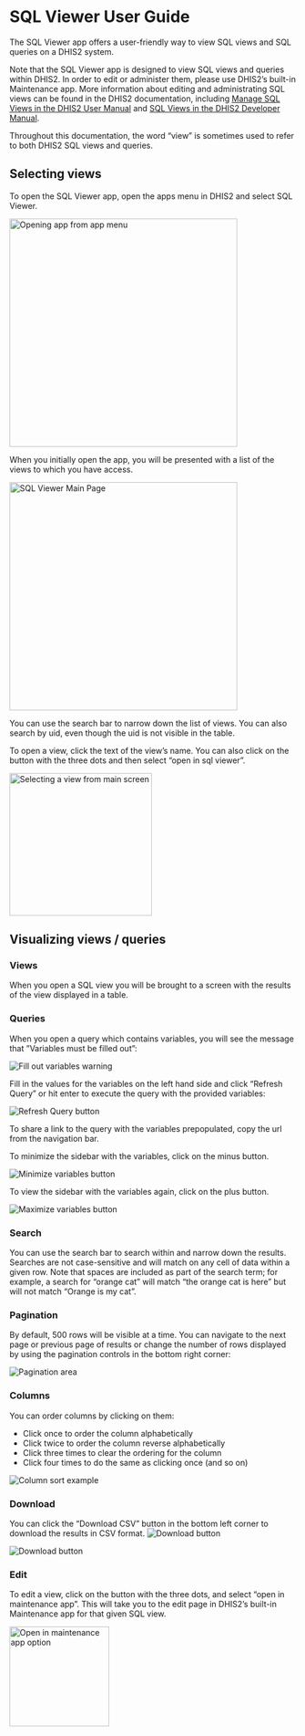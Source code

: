 # SQL Viewer User Guide

The SQL Viewer app offers a user-friendly way to view SQL views and SQL queries on a DHIS2 system.

Note that the SQL Viewer app is designed to view SQL views and queries within DHIS2. In order to edit or administer them, please use DHIS2’s built-in Maintenance app. More information about editing and administrating SQL views can be found in the DHIS2 documentation, including [Manage SQL Views in the DHIS2 User Manual](https://docs.dhis2.org/en/full/use/user-guides/dhis-core-version-master/dhis2-user-manual.html#maintenance_sql_view) and [SQL Views in the DHIS2 Developer Manual](https://docs.dhis2.org/en/full/develop/dhis-core-version-master/developer-manual.html#webapi_sql_views).

Throughout this documentation, the word “view” is sometimes used to refer to both DHIS2 SQL views and queries.

## Selecting views

To open the SQL Viewer app, open the apps menu in DHIS2 and select SQL Viewer.

<img src="/userGuide/images/open_sql_viewer.png?raw=true" alt="Opening app from app menu" height="400" />

When you initially open the app, you will be presented with a list of the views to which you have access.

<img src="/userGuide/images/main_screen.png?raw=true" alt="SQL Viewer Main Page" height="400" />

You can use the search bar to narrow down the list of views. You can also search by uid, even though the uid is not visible in the table.

To open a view, click the text of the view’s name. You can also click on the button with the three dots and then select “open in sql viewer”.

<img src="/userGuide/images/select_view.png?raw=true" alt="Selecting a view from main screen" height="250" />

## Visualizing views / queries

### Views
When you open a SQL view you will be brought to a screen with the results of the view displayed in a table.

### Queries
When you open a query which contains variables, you will see the message that ”Variables must be filled out”:

<img src="/userGuide/images/fill_out_variables_warning.png?raw=true" alt="Fill out variables warning" />

Fill in the values for the variables on the left hand side and click “Refresh Query” or hit enter to execute the query with the provided variables:

<img src="/userGuide/images/fill_out_variables_refresh.png?raw=true" alt="Refresh Query button" />

To share a link to the query with the variables prepopulated, copy the url from the navigation bar. 

To minimize the sidebar with the variables, click on the minus button.

<img src="/userGuide/images/variables_minimize.png?raw=true" alt="Minimize variables button" />

To view the sidebar with the variables again, click on the plus button.

<img src="/userGuide/images/variables_maximize.png?raw=true" alt="Maximize variables button" />

### Search
You can use the search bar to search within and narrow down the results. Searches are not case-sensitive and will match on any cell of data within a given row. Note that spaces are included as part of the search term; for example, a search for “orange cat” will match “the orange cat is here” but will not match “Orange is my cat”.

### Pagination
By default, 500 rows will be visible at a time. You can navigate to the next page or previous page of results or change the number of rows displayed by using the pagination controls in the bottom right corner:

<img src="/userGuide/images/pagination.png?raw=true" alt="Pagination area" />

### Columns
You can order columns by clicking on them:
- Click once to order the column alphabetically
- Click twice to order the column reverse alphabetically
- Click three times to clear the ordering for the column
- Click four times to do the same as clicking once (and so on)

<img src="/userGuide/images/column_sort.png?raw=true" alt="Column sort example" />

### Download
You can click the “Download CSV” button in the bottom left corner to download the results in CSV format.
![Download button](/userGuide/images/download.png?raw=true)

<img src="/userGuide/images/download.png?raw=true" alt="Download button" />

### Edit
To edit a view, click on the button with the three dots, and select “open in maintenance app”. This will take you to the edit page in DHIS2’s built-in Maintenance app for that given SQL view.

<img src="/userGuide/images/open_in_maintenance.png?raw=true" alt="Open in maintenance app option" height="175" />
